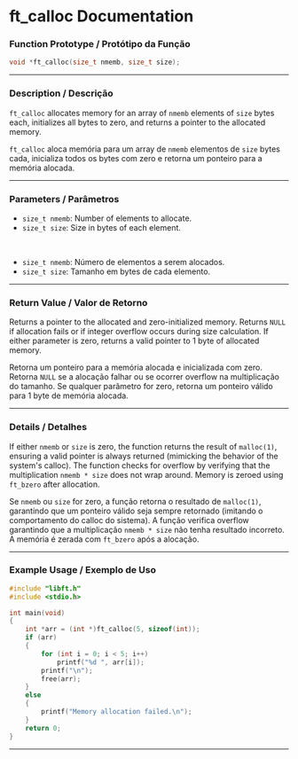 # ft\_calloc Documentation

### Function Prototype / Protótipo da Função

```c
void *ft_calloc(size_t nmemb, size_t size);
```

---

### Description / Descrição

`ft_calloc` allocates memory for an array of `nmemb` elements of `size` bytes each, initializes all bytes to zero, and returns a pointer to the allocated memory.

`ft_calloc` aloca memória para um array de `nmemb` elementos de `size` bytes cada, inicializa todos os bytes com zero e retorna um ponteiro para a memória alocada.

---

### Parameters / Parâmetros

* `size_t nmemb`: Number of elements to allocate.
* `size_t size`: Size in bytes of each element.

 

* `size_t nmemb`: Número de elementos a serem alocados.
* `size_t size`: Tamanho em bytes de cada elemento.

---

### Return Value / Valor de Retorno

Returns a pointer to the allocated and zero-initialized memory.
Returns `NULL` if allocation fails or if integer overflow occurs during size calculation.
If either parameter is zero, returns a valid pointer to 1 byte of allocated memory.

Retorna um ponteiro para a memória alocada e inicializada com zero.
Retorna `NULL` se a alocação falhar ou se ocorrer overflow na multiplicação do tamanho.
Se qualquer parâmetro for zero, retorna um ponteiro válido para 1 byte de memória alocada.

---

### Details / Detalhes

If either `nmemb` or `size` is zero, the function returns the result of `malloc(1)`, ensuring a valid pointer is always returned (mimicking the behavior of the system's calloc).
The function checks for overflow by verifying that the multiplication `nmemb * size` does not wrap around.
Memory is zeroed using `ft_bzero` after allocation.

Se `nmemb` ou `size` for zero, a função retorna o resultado de `malloc(1)`, garantindo que um ponteiro válido seja sempre retornado (imitando o comportamento do calloc do sistema).
A função verifica overflow garantindo que a multiplicação `nmemb * size` não tenha resultado incorreto.
A memória é zerada com `ft_bzero` após a alocação.

---

### Example Usage / Exemplo de Uso

```c
#include "libft.h"
#include <stdio.h>

int main(void)
{
    int *arr = (int *)ft_calloc(5, sizeof(int));
    if (arr)
    {
        for (int i = 0; i < 5; i++)
            printf("%d ", arr[i]);
        printf("\n");
        free(arr);
    }
    else
    {
        printf("Memory allocation failed.\n");
    }
    return 0;
}
```

---
